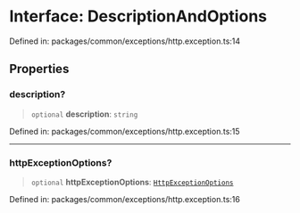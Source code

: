 # Interface: DescriptionAndOptions

Defined in: packages/common/exceptions/http.exception.ts:14

## Properties

### description?

> `optional` **description**: `string`

Defined in: packages/common/exceptions/http.exception.ts:15

***

### httpExceptionOptions?

> `optional` **httpExceptionOptions**: [`HttpExceptionOptions`](HttpExceptionOptions.md)

Defined in: packages/common/exceptions/http.exception.ts:16
